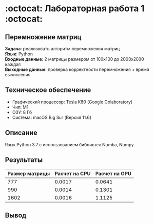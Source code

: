 # :octocat: Лабораторная работа 1 :octocat:
## Перемножение матриц
**Задача**: реализовать алгоритм перемножения матриц<br/>
**Язык**: Python<br/>
**Входные данные**: 2 матрицы размером от 100х100 до 2000х2000 каждая<br/>
**Выходные данные**: проверка корректности перемножения + время вычисления<br/>
## **Техническое обеспечение**
+ Графический процессор: Tesla K80 (Google Colaboratory)
+ Чип: M1
+ ОЗУ: 8 Гб
+ Система: macOS Big Sur (Версия 11.6)
## **Описание**
Язык Python 3.7 с использованием библиотек Numba, Numpy.

## **Результаты**
Размер матрицы | Расчет на CPU | Расчет на GPU
------------ | ------------- | -------------
777 | 0.0017 | 0.0641
990 | 0.0014 | 0.1301
1602 | 0.0016 | 1.1125

## **Вывод**
